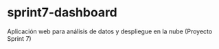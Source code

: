 # sprint7-dashboard
Aplicación web para análisis de datos y despliegue en la nube (Proyecto Sprint 7)
